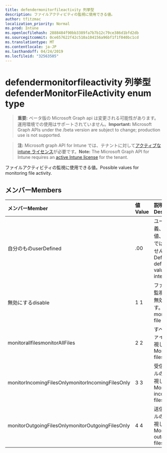 ```yaml
---
title: defendermonitorfileactivity 列挙型
description: ファイルアクティビティの監視に使用できる値。
author: tfitzmac
localization_priority: Normal
ms.prod: Intune
ms.openlocfilehash: 2888484f90bb3389fa7b7b12c79ce386d1bfd2db
ms.sourcegitcommit: 0ce657622f42c510a104156a96bf1f1f040bc1cd
ms.translationtype: MT
ms.contentlocale: ja-JP
ms.lasthandoff: 04/24/2019
ms.locfileid: "32563505"
---
```

# <a name="defendermonitorfileactivity-enum-type"></a><span data-ttu-id="20ebd-103">defendermonitorfileactivity 列挙型</span><span class="sxs-lookup"><span data-stu-id="20ebd-103">defenderMonitorFileActivity enum type</span></span>

> <span data-ttu-id="20ebd-104">**重要:** ベータ版の Microsoft Graph api は変更される可能性があります。運用環境での使用はサポートされていません。</span><span class="sxs-lookup"><span data-stu-id="20ebd-104">**Important:** Microsoft Graph APIs under the /beta version are subject to change; production use is not supported.</span></span>

> <span data-ttu-id="20ebd-105">**注:** Microsoft graph API for Intune では、テナントに対して[アクティブな intune ライセンス](https://go.microsoft.com/fwlink/?linkid=839381)が必要です。</span><span class="sxs-lookup"><span data-stu-id="20ebd-105">**Note:** The Microsoft Graph API for Intune requires an [active Intune license](https://go.microsoft.com/fwlink/?linkid=839381) for the tenant.</span></span>

<span data-ttu-id="20ebd-106">ファイルアクティビティの監視に使用できる値。</span><span class="sxs-lookup"><span data-stu-id="20ebd-106">Possible values for monitoring file activity.</span></span>

## <a name="members"></a><span data-ttu-id="20ebd-107">メンバー</span><span class="sxs-lookup"><span data-stu-id="20ebd-107">Members</span></span>
|<span data-ttu-id="20ebd-108">メンバー</span><span class="sxs-lookup"><span data-stu-id="20ebd-108">Member</span></span>|<span data-ttu-id="20ebd-109">値</span><span class="sxs-lookup"><span data-stu-id="20ebd-109">Value</span></span>|<span data-ttu-id="20ebd-110">説明</span><span class="sxs-lookup"><span data-stu-id="20ebd-110">Description</span></span>|
|:---|:---|:---|
|<span data-ttu-id="20ebd-111">自分のもの</span><span class="sxs-lookup"><span data-stu-id="20ebd-111">userDefined</span></span>|<span data-ttu-id="20ebd-112">.0</span><span class="sxs-lookup"><span data-stu-id="20ebd-112">0</span></span>|<span data-ttu-id="20ebd-113">ユーザー定義、既定値、意図的ではありません。</span><span class="sxs-lookup"><span data-stu-id="20ebd-113">User Defined, default value, no intent.</span></span>|
|<span data-ttu-id="20ebd-114">無効にする</span><span class="sxs-lookup"><span data-stu-id="20ebd-114">disable</span></span>|<span data-ttu-id="20ebd-115">1 </span><span class="sxs-lookup"><span data-stu-id="20ebd-115">1</span></span>|<span data-ttu-id="20ebd-116">ファイルの監視処理を無効にします。</span><span class="sxs-lookup"><span data-stu-id="20ebd-116">Disable monitoring file activity.</span></span>|
|<span data-ttu-id="20ebd-117">monitorallfiles</span><span class="sxs-lookup"><span data-stu-id="20ebd-117">monitorAllFiles</span></span>|<span data-ttu-id="20ebd-118">2 </span><span class="sxs-lookup"><span data-stu-id="20ebd-118">2</span></span>|<span data-ttu-id="20ebd-119">すべてのファイルを監視します。</span><span class="sxs-lookup"><span data-stu-id="20ebd-119">Monitor all files.</span></span>|
|<span data-ttu-id="20ebd-120">monitorIncomingFilesOnly</span><span class="sxs-lookup"><span data-stu-id="20ebd-120">monitorIncomingFilesOnly</span></span>|<span data-ttu-id="20ebd-121">3 </span><span class="sxs-lookup"><span data-stu-id="20ebd-121">3</span></span>| <span data-ttu-id="20ebd-122">受信ファイルのみを監視します。</span><span class="sxs-lookup"><span data-stu-id="20ebd-122">Monitor incoming files only.</span></span>|
|<span data-ttu-id="20ebd-123">monitorOutgoingFilesOnly</span><span class="sxs-lookup"><span data-stu-id="20ebd-123">monitorOutgoingFilesOnly</span></span>|<span data-ttu-id="20ebd-124">4 </span><span class="sxs-lookup"><span data-stu-id="20ebd-124">4</span></span>|<span data-ttu-id="20ebd-125">送信ファイルのみを監視します。</span><span class="sxs-lookup"><span data-stu-id="20ebd-125">Monitor outgoing files only.</span></span>|





